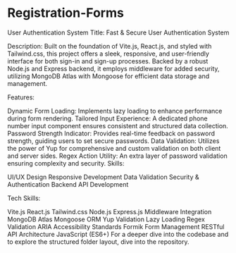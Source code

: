 # Registration-Forms


User Authentication System
Title: Fast & Secure User Authentication System

Description:
Built on the foundation of Vite.js, React.js, and styled with Tailwind.css, this project offers a sleek, responsive,
and user-friendly interface for both sign-in and sign-up processes. 
Backed by a robust Node.js and Express backend, it employs middleware for added security, 
utilizing MongoDB Atlas with Mongoose for efficient data storage and management.

Features:

Dynamic Form Loading: Implements lazy loading to enhance performance during form rendering.
Tailored Input Experience: A dedicated phone number input component ensures consistent and structured data collection.
Password Strength Indicator: Provides real-time feedback on password strength, guiding users to set secure passwords.
Data Validation: Utilizes the power of Yup for comprehensive and custom validation on both client and server sides.
Regex Action Utility: An extra layer of password validation ensuring complexity and security.
Skills:

UI/UX Design
Responsive Development
Data Validation
Security & Authentication
Backend API Development


Tech Skills:

Vite.js
React.js
Tailwind.css
Node.js
Express.js
Middleware Integration
MongoDB Atlas
Mongoose ORM
Yup Validation
Lazy Loading
Regex Validation
ARIA Accessibility Standards
Formik Form Management
RESTful API Architecture
JavaScript (ES6+)
For a deeper dive into the codebase and to explore the structured folder layout, dive into the repository.
